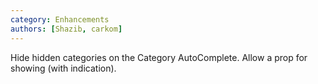 ```yaml
---
category: Enhancements
authors: [Shazib, carkom]
---
```


Hide hidden categories on the Category AutoComplete. Allow a prop for showing (with indication).
